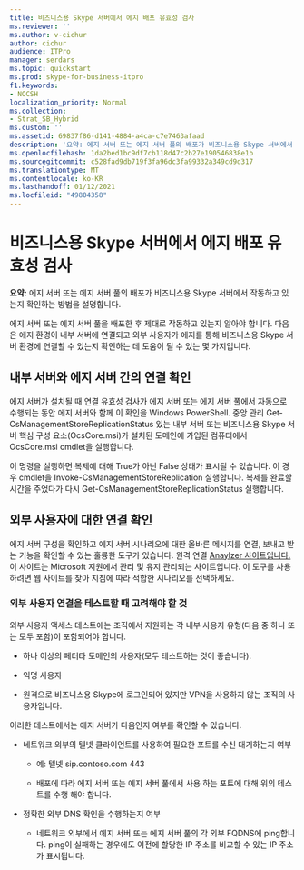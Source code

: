 ```yaml
---
title: 비즈니스용 Skype 서버에서 에지 배포 유효성 검사
ms.reviewer: ''
ms.author: v-cichur
author: cichur
audience: ITPro
manager: serdars
ms.topic: quickstart
ms.prod: skype-for-business-itpro
f1.keywords:
- NOCSH
localization_priority: Normal
ms.collection:
- Strat_SB_Hybrid
ms.custom: ''
ms.assetid: 69837f86-d141-4884-a4ca-c7e7463afaad
description: '요약: 에지 서버 또는 에지 서버 풀의 배포가 비즈니스용 Skype 서버에서 작동하고 있는지 확인하는 방법을 설명합니다.'
ms.openlocfilehash: 1da2bed1bc9df7cb118d47c2b27e190546838e1b
ms.sourcegitcommit: c528fad9db719f3fa96dc3fa99332a349cd9d317
ms.translationtype: MT
ms.contentlocale: ko-KR
ms.lasthandoff: 01/12/2021
ms.locfileid: "49804358"
---
```

# <a name="validate-your-edge-deployment-in-skype-for-business-server"></a>비즈니스용 Skype 서버에서 에지 배포 유효성 검사
 
**요약:** 에지 서버 또는 에지 서버 풀의 배포가 비즈니스용 Skype 서버에서 작동하고 있는지 확인하는 방법을 설명합니다.
  
에지 서버 또는 에지 서버 풀을 배포한 후 제대로 작동하고 있는지 알아야 합니다. 다음은 에지 환경이 내부 서버에 연결되고 외부 사용자가 에지를 통해 비즈니스용 Skype 서버 환경에 연결할 수 있는지 확인하는 데 도움이 될 수 있는 몇 가지입니다.
  
## <a name="verify-connectivity-between-your-internal-servers-and-your-edge-servers"></a>내부 서버와 에지 서버 간의 연결 확인

에지 서버가 설치될 때 연결 유효성 검사가 에지 서버 또는 에지 서버 풀에서 자동으로 수행되는 동안 에지 서버와 함께 이 확인을 Windows PowerShell. 중앙 관리 Get-CsManagementStoreReplicationStatus 있는 내부 서버 또는 비즈니스용 Skype 서버 핵심 구성 요소(OcsCore.msi)가 설치된 도메인에 가입된 컴퓨터에서 OcsCore.msi cmdlet을 실행합니다.
  
이 명령을 실행하면 복제에 대해 True가 아닌 False 상태가 표시될 수 있습니다. 이 경우 cmdlet을 Invoke-CsManagementStoreReplication 실행합니다. 복제를 완료할 시간을 주었다가 다시 Get-CsManagementStoreReplicationStatus 실행합니다.
  
## <a name="verify-connectivity-for-your-external-users"></a>외부 사용자에 대한 연결 확인

에지 서버 구성을 확인하고 에지 서버 시나리오에 대한 올바른 메시지를 연결, 보내고 받는 기능을 확인할 수 있는 훌륭한 도구가 있습니다. 원격 연결 [Anaylzer 사이트입니다.](https://testconnectivity.microsoft.com/) 이 사이트는 Microsoft 지원에서 관리 및 유지 관리되는 사이트입니다. 이 도구를 사용하려면 웹 사이트를 찾아 지침에 따라 적합한 시나리오를 선택하세요.
  
### <a name="things-to-consider-when-testing-external-user-connectivity"></a>외부 사용자 연결을 테스트할 때 고려해야 할 것

외부 사용자 액세스 테스트에는 조직에서 지원하는 각 내부 사용자 유형(다음 중 하나 또는 모두 포함)이 포함되어야 합니다.
  
- 하나 이상의 페더타 도메인의 사용자(모두 테스트하는 것이 좋습니다).
    
- 익명 사용자
    
- 원격으로 비즈니스용 Skype에 로그인되어 있지만 VPN을 사용하지 않는 조직의 사용자입니다.
    
이러한 테스트에서는 에지 서버가 다음인지 여부를 확인할 수 있습니다.
  
- 네트워크 외부의 텔넷 클라이언트를 사용하여 필요한 포트를 수신 대기하는지 여부
    
  - 예: 텔넷 sip.contoso.com 443
    
  - 배포에 따라 에지 서버 또는 에지 서버 풀에서 사용 하는 포트에 대해 위의 테스트를 수행 해야 합니다.
    
- 정확한 외부 DNS 확인을 수행하는지 여부
    
  - 네트워크 외부에서 에지 서버 또는 에지 서버 풀의 각 외부 FQDNS에 ping합니다. ping이 실패하는 경우에도 이전에 할당한 IP 주소를 비교할 수 있는 IP 주소가 표시됩니다.
    

